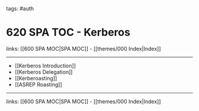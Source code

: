 tags: #auth

# 620 SPA TOC - Kerberos

links: [[600 SPA MOC|SPA MOC]] - [[themes/000 Index|Index]]

---

- [[Kerberos Introduction]]
- [[Kerberos Delegation]]
- [[Kerberoasting]]
- [[ASREP Roasting]]

---
links: [[600 SPA MOC|SPA MOC]] - [[themes/000 Index|Index]]